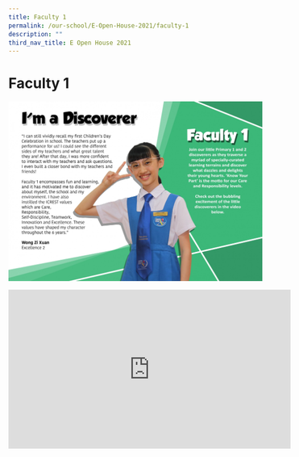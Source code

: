 ```yaml
---
title: Faculty 1
permalink: /our-school/E-Open-House-2021/faculty-1
description: ""
third_nav_title: E Open House 2021
---
```

# Faculty 1
![](/images/Openhousefac1.jpg)
<iframe width="560" height="315" src="https://www.youtube.com/embed/aZd5nWT6KMs" title="YouTube video player" frameborder="0" allow="accelerometer; autoplay; clipboard-write; encrypted-media; gyroscope; picture-in-picture" allowfullscreen></iframe>